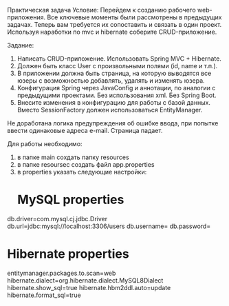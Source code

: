 Практическая задача
Условие:
Перейдем к созданию рабочего web-приложения. Все ключевые моменты были рассмотрены в предыдущих задачах. Теперь вам требуется их сопоставить и связать в один проект.
Используя наработки по mvc и hibernate соберите CRUD-приложение.

Задание:
1. Написать CRUD-приложение. Использовать Spring MVC + Hibernate.
2. Должен быть класс User с произвольными полями (id, name и т.п.).
3. В приложении должна быть страница, на которую выводятся все юзеры с возможностью добавлять, удалять и изменять юзера.
4. Конфигурация Spring через JavaConfig и аннотации, по аналогии с предыдущими проектами. Без использования xml. Без Spring Boot.
5. Внесите изменения в конфигурацию для работы с базой данных. Вместо SessionFactory должен использоваться EntityManager.

Не доработана логика предупреждения об ошибке ввода, при попытке ввести одинаковые адреса e-mail. Страница падает.

Для работы необходимо:
1. в папке main сохдать папку resources
2. в папке resoursec создать файл app.properties
3. в properties указать следующие настройки:
   # MySQL properties
db.driver=com.mysql.cj.jdbc.Driver
db.url=jdbc:mysql://localhost:3306/users
db.username=
db.password=

# Hibernate properties
entitymanager.packages.to.scan=web
hibernate.dialect=org.hibernate.dialect.MySQL8Dialect
hibernate.show_sql=true
hibernate.hbm2ddl.auto=update
hibernate.format_sql=true
